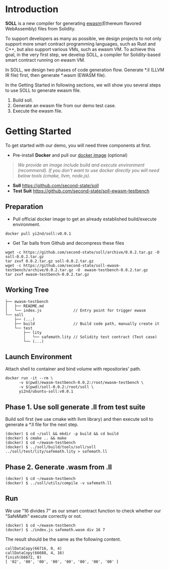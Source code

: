 # Introduction
**SOLL** is a new compiler for generating [ewasm](https://github.com/ewasm)(Ethereum flavored WebAssembly) files from Solidity.

To support developers as many as possible, we design projects to not only support more smart contract programming languages, such as Rust and C++, but also support various VMs, such as ewasm VM. To achieve this goal, in the very first step, we develop SOLL, a compiler for Solidity-based smart contract running on ewasm VM.

In SOLL, we design two phases of code generation flow. Generate *.ll (LLVM IR file) first, then generate *.wasm (EWASM file).

In the Getting Started in following sections, we will show you several steps to use SOLL to generate ewasm file.

1. Build soll.
2. Generate an ewasm file from our demo test case.
3. Execute the ewasm file.



# Getting Started

To get started with our demo, you will need three components at first.

- Pre-install **Docker** and pull our [docker image](https://hub.docker.com/r/yi2nd/ubuntu-soll-build/) (optional)  

> *We provide an image include build and execute environment (recommend). If you don't want to use docker directly you will need below tools (cmake, llvm, node.js).*

- **Soll** https://github.com/second-state/soll
- **Test Suit** https://github.com/second-state/soll-ewasm-testbench

## Preparation
- Pull official docker image to get an already established build/execute environment.
```Shell
docker pull yi2nd/soll:v0.0.1
```

- Get Tar balls from Github and decompress these files
```Shell
wget -c https://github.com/second-state/soll/archive/0.0.2.tar.gz -O soll-0.0.2.tar.gz
tar zxvf 0.0.2.tar.gz soll-0.0.2.tar.gz
wget -c https://github.com/second-state/soll-ewasm-testbench/archive/0.0.2.tar.gz -O  ewasm-testbench-0.0.2.tar.gz
tar zxvf ewasm-testbench-0.0.2.tar.gz
```


## Working Tree
```
├── ewasm-testbench
│   ├── README.md
│   └── index.js              // Entry point for trigger ewasm 
└── soll
    ├── (...)
    ├── build                 // Build code path, manually create it
    └── test
        ├── lity
        │   └── safemath.lity // Solidity test contract (Test case)
        └── (...)
```

## Launch Environment
Attach shell to container and bind volume with repositories' path.
```Shell
docker run -it --rm \
      -v $(pwd)/ewasm-testbench-0.0.2:/root/ewasm-testbench \
      -v $(pwd)/soll-0.0.2:/root/soll \
      yi2nd/ubuntu-soll:v0.0.1
```

## Phase 1. Use soll generate .ll from test suite
Build soll first (we use cmake with llvm library) and then execute soll to generate a *.ll file for the next step.
```Shell
(docker) $ cd ~/soll && mkdir -p build && cd build
(docker) $ cmake .. && make
(docker) $ cd ~/ewasm-testbench
(docker) $ ../soll/build/tools/soll/soll ../soll/test/lity/safemath.lity > safemath.ll
```

## Phase 2. Generate .wasm from .ll
```Shell
(docker) $ cd ~/ewasm-testbench
(docker) $ ../soll/utils/compile -v safemath.ll
```

## Run 
We use "16 divides 7" as our smart contract function to check whether our "SafeMath" execute correctly or not.
```Shell
(docker) $ cd ~/ewasm-testbench
(docker) $ ./index.js safemath.wasm div 16 7
```

The result should be the same as the following content.

```Shell
callDataCopy(66716, 0, 4)
callDataCopy(66688, 4, 16)
finish(66672, 8)
[ '02', '00', '00', '00', '00', '00', '00', '00' ]
```

